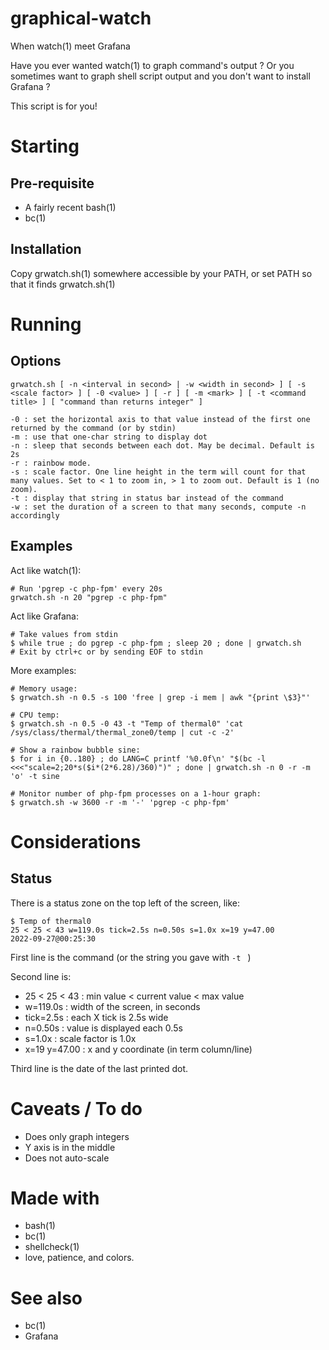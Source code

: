 # graphical-watch

When watch(1) meet Grafana

Have you ever wanted watch(1) to graph command's output ? Or you sometimes want to graph shell script output and you don't want to install Grafana ?

This script is for you!

# Starting

## Pre-requisite

- A fairly recent bash(1)
- bc(1)

## Installation

Copy grwatch.sh(1) somewhere accessible by your PATH, or set PATH so that it finds grwatch.sh(1)

# Running

## Options

	grwatch.sh [ -n <interval in second> | -w <width in second> ] [ -s <scale factor> ] [ -0 <value> ] [ -r ] [ -m <mark> ] [ -t <command title> ] [ "command than returns integer" ]

	-0 : set the horizontal axis to that value instead of the first one returned by the command (or by stdin)
	-m : use that one-char string to display dot
	-n : sleep that seconds between each dot. May be decimal. Default is 2s
	-r : rainbow mode.
	-s : scale factor. One line height in the term will count for that many values. Set to < 1 to zoom in, > 1 to zoom out. Default is 1 (no zoom).
	-t : display that string in status bar instead of the command
	-w : set the duration of a screen to that many seconds, compute -n accordingly

## Examples

Act like watch(1):

	# Run 'pgrep -c php-fpm' every 20s
	grwatch.sh -n 20 "pgrep -c php-fpm"

Act like Grafana:

	# Take values from stdin
	$ while true ; do pgrep -c php-fpm ; sleep 20 ; done | grwatch.sh
	# Exit by ctrl+c or by sending EOF to stdin

More examples:
	
	# Memory usage:
	$ grwatch.sh -n 0.5 -s 100 'free | grep -i mem | awk "{print \$3}"'

	# CPU temp:
	$ grwatch.sh -n 0.5 -0 43 -t "Temp of thermal0" 'cat /sys/class/thermal/thermal_zone0/temp | cut -c -2'

	# Show a rainbow bubble sine:
	$ for i in {0..180} ; do LANG=C printf '%0.0f\n' "$(bc -l <<<"scale=2;20*s($i*(2*6.28)/360)")" ; done | grwatch.sh -n 0 -r -m 'o' -t sine

	# Monitor number of php-fpm processes on a 1-hour graph:
	$ grwatch.sh -w 3600 -r -m '-' 'pgrep -c php-fpm'

# Considerations

## Status

There is a status zone on the top left of the screen, like:

	$ Temp of thermal0
	25 < 25 < 43 w=119.0s tick=2.5s n=0.50s s=1.0x x=19 y=47.00
	2022-09-27@00:25:30

First line is the command (or the string you gave with ```-t ``` )

Second line is:

- 25 < 25 < 43 : min value < current value < max value 
- w=119.0s : width of the screen, in seconds
- tick=2.5s : each X tick is 2.5s wide
- n=0.50s : value is displayed each 0.5s
- s=1.0x : scale factor is 1.0x
- x=19 y=47.00 : x and y coordinate (in term column/line)

Third line is the date of the last printed dot.

# Caveats / To do

- Does only graph integers
- Y axis is in the middle
- Does not auto-scale

# Made with

- bash(1)
- bc(1)
- shellcheck(1)
- love, patience, and colors.

# See also

- bc(1)
- Grafana
